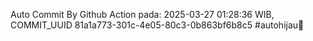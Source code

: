 Auto Commit By Github Action pada: 2025-03-27 01:28:36 WIB, COMMIT_UUID 81a1a773-301c-4e05-80c3-0b863bf6b8c5 #autohijau🗿
